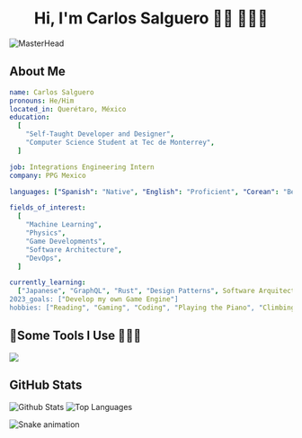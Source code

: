 <h1 align="center">Hi, I'm Carlos Salguero 👋🏻 👨🏻‍💻 </h1>

![MasterHead](https://media.giphy.com/media/NKEt9elQ5cR68/giphy.gif)

## About Me

```yml
name: Carlos Salguero
pronouns: He/Him
located_in: Querétaro, México
education:
  [
    "Self-Taught Developer and Designer",
    "Computer Science Student at Tec de Monterrey",
  ]

job: Integrations Engineering Intern
company: PPG Mexico

languages: ["Spanish": "Native", "English": "Proficient", "Corean": "Beginner"]

fields_of_interest:
  [
    "Machine Learning",
    "Physics",
    "Game Developments",
    "Software Architecture",
    "DevOps",
  ]

currently_learning:
  ["Japanese", "GraphQL", "Rust", "Design Patterns", Software Arquitectures"]
2023_goals: ["Develop my own Game Engine"]
hobbies: ["Reading", "Gaming", "Coding", "Playing the Piano", "Climbing", "Gym"]
```

## 🚀Some Tools I Use 🧑🏻‍🚀

<p align="left">    
    <img src="https://skillicons.dev/icons?i=androidstudio,arduino,aws,bash,c,cpp,cs,cmake,docker,eclipse,figma,firebase,gcp,git,githubactions,gradle,graphql,java,js,jquery,kotlin,latex,linux,mysql,neovim,nodejs,postman,py,react,redux,tensorflow,ts,unreal,visualstudio,vscode&theme=dark" />
</p>

## GitHub Stats

![Github Stats](https://github-readme-stats.vercel.app/api?username=salgue441&show_icons=true&hide_border=true&theme=dark)
![Top Languages](https://github-readme-stats.vercel.app/api/top-langs/?username=salgue441&layout=compact&hide_border=true&theme=dark)

<!-- Snake animation -->

![Snake animation](https://github.com/salgue441/salgue441/blob/output/github-contribution-grid-snake.svg)
